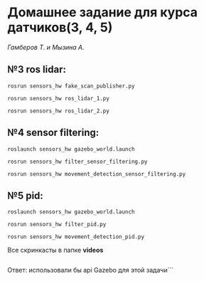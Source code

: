 # Домашнее задание для курса датчиков(3, 4, 5)
*Гамберов Т. и Мызина А.*


## №3 ros lidar:
```
rosrun sensors_hw fake_scan_publisher.py

rosrun sensors_hw ros_lidar_1.py

rosrun sensors_hw ros_lidar_2.py
```
## №4 sensor filtering:
```
roslaunch sensors_hw gazebo_world.launch

rosrun sensors_hw filter_sensor_filtering.py

rosrun sensors_hw movement_detection_sensor_filtering.py
```
## №5 pid:
```
roslaunch sensors_hw gazebo_world.launch

rosrun sensors_hw filter_pid.py

rosrun sensors_hw movement_detection_pid.py
```

Все скринкасты в папке **videos**


> ```Как бы вы реализовали оценку точности вычисления расстояния вашим алгоритмом в Gazebo?

Ответ: использовали бы api Gazebo для этой задачи```